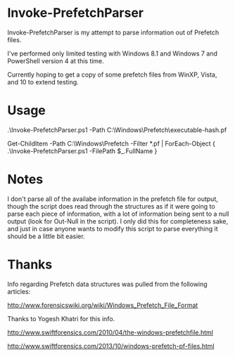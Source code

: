 # Invoke-PrefetchParser
Invoke-PrefetchParser is my attempt to parse information out of Prefetch files.

I've performed only limited testing with Windows 8.1 and Windows 7 and PowerShell version 4 at this time.

Currently hoping to get a copy of some prefetch files from WinXP, Vista, and 10 to extend testing.

# Usage
.\Invoke-PrefetchParser.ps1 -Path C:\Windows\Prefetch\executable-hash.pf

Get-ChildItem -Path C:\Windows\Prefetch -Filter *.pf | ForEach-Object { .\Invoke-PrefetchParser.ps1 -FilePath $_.FullName }

# Notes
I don't parse all of the availabe information in the prefetch file for output, though the script does read through the structures as if it were going to parse each piece of information, with a lot of information being sent to a null output (look for Out-Null in the script).  I only did this for completeness sake, and just in case anyone wants to modify this script to parse everything it should be a little bit easier.

# Thanks
Info regarding Prefetch data structures was pulled from the following articles:

http://www.forensicswiki.org/wiki/Windows_Prefetch_File_Format

Thanks to Yogesh Khatri for this info.

http://www.swiftforensics.com/2010/04/the-windows-prefetchfile.html

http://www.swiftforensics.com/2013/10/windows-prefetch-pf-files.html